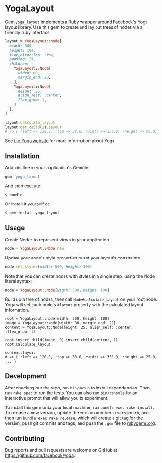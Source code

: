 # YogaLayout

Gem `yoga_layout` implements a Ruby wrapper around Facebook's Yoga layout
library. Use this gem to create and lay out trees of nodes via a friendly ruby interface:

```ruby
layout = YogaLayout::Node[
  width: 500,
  height: 100,
  flex_direction: :row,
  padding: 20,
  children: [
    YogaLayout::Node[
      width: 80,
      margin_end: 20,
    ],
    YogaLayout::Node[
      height: 25,
      align_self: :center,
      flex_grow: 1,
    ]
  ],
]

layout.calculate_layout
layout.get_child(1).layout
# => { :left => 120.0, :top => 38.0, :width => 350.0, :height => 25.0, ... }
```

See [the Yoga website](https://facebook.github.io/yoga) for more information
about Yoga.

## Installation

Add this line to your application's Gemfile:

```ruby
gem 'yoga_layout'
```

And then execute:

    $ bundle

Or install it yourself as:

    $ gem install yoga_layout

## Usage

Create Nodes to represent views in your application.

```ruby
node = YogaLayout::Node.new
```

Update your node's style properties to set your layout's constraints.

```ruby
node.set_styles(width: 500, height: 100)
```

Note that you can create nodes with styles in a single step, using the Node literal syntax:

```ruby
node = YogaLayout::Node[width: 500, height: 100]
```

Build up a tree of nodes, then call `Node#calculate_layout` on your root node.
Yoga will set each node's `#layout` property with the calculated layout information.

```
root = YogaLayout::node[width: 500, height: 100]
image = YogaLayout::Node[width: 80, margin_end: 20]
content = YogaLayout::Node[height: 25, align_self: :center, :flex_grow: 1]

root.insert_child(image, 0).insert_child(content, 1)
root.calculate_layout

content.layout
# => { :left => 120.0, :top => 38.0, :width => 350.0, :height => 25.0, ... }
```

## Development

After checking out the repo, run `bin/setup` to install dependencies. Then, run `rake spec` to run the tests. You can also run `bin/console` for an interactive prompt that will allow you to experiment.

To install this gem onto your local machine, run `bundle exec rake install`. To release a new version, update the version number in `version.rb`, and then run `bundle exec rake release`, which will create a git tag for the version, push git commits and tags, and push the `.gem` file to [rubygems.org](https://rubygems.org).

## Contributing

Bug reports and pull requests are welcome on GitHub at https://github.com/facebook/yoga.
